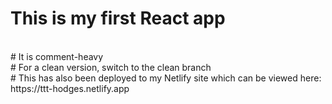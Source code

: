 # This is my first React app
<br>
# It is comment-heavy
<br>
# For a clean version, switch to the clean branch
<br>
# This has also been deployed to my Netlify site which can be viewed here: https://ttt-hodges.netlify.app
